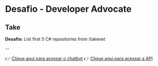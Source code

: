 # Desafio - Developer Advocate
## Take

**Desafio:**
List first 5 C# repositories from /takenet

--

👉 [Clique aqui para acessar o chatbot](https://chat.blip.ai/?appKey=ZGVzYWZpb2RldmFkdm9jYXRlOmJhMGE5NzVlLWVkMjQtNGMyYy1hMTM2LWZkODIwYjQ1MGU4Zg==)
👉 [Clique aqui para acessar a API](https://github.com)

